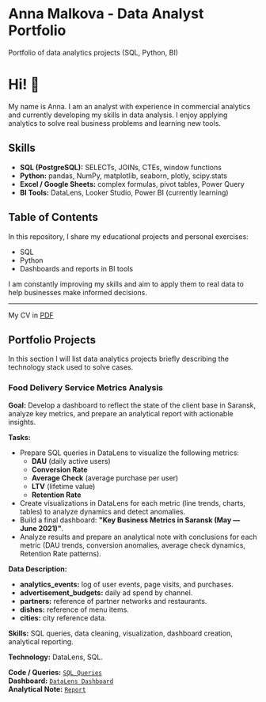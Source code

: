 # Anna Malkova - Data Analyst Portfolio
Portfolio of data analytics projects (SQL, Python, BI)
# Hi! 👋

My name is Anna. I am an analyst with experience in commercial analytics and currently developing my skills in data analysis. I enjoy applying analytics to solve real business problems and learning new tools.

## Skills
- **SQL (PostgreSQL):** SELECTs, JOINs, CTEs, window functions  
- **Python:** pandas, NumPy, matplotlib, seaborn, plotly, scipy.stats  
- **Excel / Google Sheets:** complex formulas, pivot tables, Power Query  
- **BI Tools:** DataLens, Looker Studio, Power BI (currently learning)  

## Table of Contents
In this repository, I share my educational projects and personal exercises:   
- SQL
- Python
- Dashboards and reports in BI tools

I am constantly improving my skills and aim to apply them to real data to help businesses make informed decisions.

---
My CV in [PDF](Anna_Malkova_CV.pdf)

## Portfolio Projects
In this section I will list data analytics projects briefly describing the technology stack used to solve cases.

### Food Delivery Service Metrics Analysis

**Goal:** Develop a dashboard to reflect the state of the client base in Saransk, analyze key metrics, and prepare an analytical report with actionable insights.

**Tasks:**
- Prepare SQL queries in DataLens to visualize the following metrics:  
  - **DAU** (daily active users)  
  - **Conversion Rate**  
  - **Average Check** (average purchase per user)  
  - **LTV** (lifetime value)  
  - **Retention Rate**
- Create visualizations in DataLens for each metric (line trends, charts, tables) to analyze dynamics and detect anomalies.  
- Build a final dashboard: **"Key Business Metrics in Saransk (May — June 2021)"**.  
- Analyze results and prepare an analytical note with conclusions for each metric (DAU trends, conversion anomalies, average check dynamics, Retention Rate patterns).

**Data Description:**  
- **analytics_events:** log of user events, page visits, and purchases.  
- **advertisement_budgets:** daily ad spend by channel.  
- **partners:** reference of partner networks and restaurants.  
- **dishes:** reference of menu items.  
- **cities:** city reference data.

**Skills:** SQL queries, data cleaning, visualization, dashboard creation, analytical reporting.

**Technology:** DataLens, SQL.

**Code / Queries:** [`SQL Queries`](#)  
**Dashboard:** [`DataLens Dashboard`](https://datalens.yandex/01cxdv7d0mm6l)  
**Analytical Note:** [`Report`](https://disk.yandex.kz/i/IlaU74xJs_LIrA)
